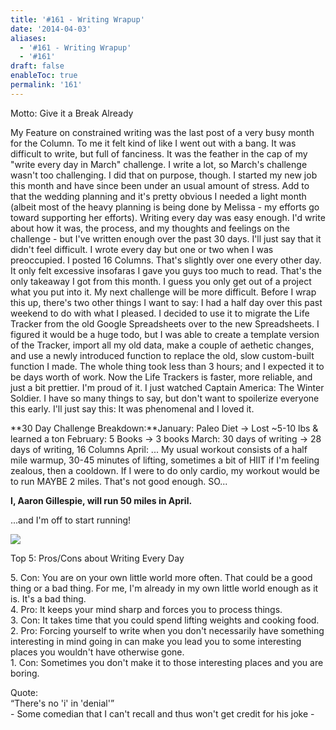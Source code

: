 ```yaml
---
title: '#161 - Writing Wrapup'
date: '2014-04-03'
aliases:
  - '#161 - Writing Wrapup'
  - '#161'
draft: false
enableToc: true
permalink: '161'
---
```


Motto: Give it a Break Already

  
My Feature on constrained writing was the last post of a very busy month for the Column. To me it felt kind of like I went out with a bang. It was difficult to write, but full of fanciness. It was the feather in the cap of my "write every day in March" challenge. I write a lot, so March's challenge wasn't too challenging. I did that on purpose, though. I started my new job this month and have since been under an usual amount of stress. Add to that the wedding planning and it's pretty obvious I needed a light month (albeit most of the heavy planning is being done by Melissa - my efforts go toward supporting her efforts). Writing every day was easy enough. I'd write about how it was, the process, and my thoughts and feelings on the challenge - but I've written enough over the past 30 days. I'll just say that it didn't feel difficult. I wrote every day but one or two when I was preoccupied. I posted 16 Columns. That's slightly over one every other day. It only felt excessive insofaras I gave you guys too much to read. That's the only takeaway I got from this month. I guess you only get out of a project what you put into it. My next challenge will be more difficult. Before I wrap this up, there's two other things I want to say: I had a half day over this past weekend to do with what I pleased. I decided to use it to migrate the Life Tracker from the old Google Spreadsheets over to the new Spreadsheets. I figured it would be a huge todo, but I was able to create a template version of the Tracker, import all my old data, make a couple of aethetic changes, and use a newly introduced function to replace the old, slow custom-built function I made. The whole thing took less than 3 hours; and I expected it to be days worth of work. Now the Life Trackers is faster, more reliable, and just a bit prettier. I'm proud of it. I just watched Captain America: The Winter Soldier. I have so many things to say, but don't want to spoilerize everyone this early. I'll just say this: It was phenomenal and I loved it.

**30 Day Challenge Breakdown:**January: Paleo Diet -> Lost \~5-10 lbs & learned a ton February: 5 Books -> 3 books March: 30 days of writing -> 28 days of writing, 16 Columns April: ... My usual workout consists of a half mile warmup, 30-45 minutes of lifting, sometimes a bit of HIIT if I'm feeling zealous, then a cooldown. If I were to do only cardio, my workout would be to run MAYBE 2 miles. That's not good enough. SO...

**I, Aaron Gillespie, will run 50 miles in April.** 

...and I'm off to start running!  

[![](assets/161-1.gif)](http://1.bp.blogspot.com/-afhFSodhYDY/Uz5IRaFxoyI/AAAAAAABLKg/LpTTS6803tw/s1600/Cat+Scurries.gif)

  
Top 5: Pros/Cons about Writing Every Day

5\. Con: You are on your own little world more often. That could be a good thing or a bad thing. For me, I'm already in my own little world enough as it is. It's a bad thing.  
4\. Pro: It keeps your mind sharp and forces you to process things.  
3\. Con: It takes time that you could spend lifting weights and cooking food.  
2\. Pro: Forcing yourself to write when you don't necessarily have something interesting in mind going in can make you lead you to some interesting places you wouldn't have otherwise gone.  
1\. Con: Sometimes you don't make it to those interesting places and you are boring.  
  
Quote:   
“There's no 'i' in 'denial'”  
\- Some comedian that I can't recall and thus won't get credit for his joke -
